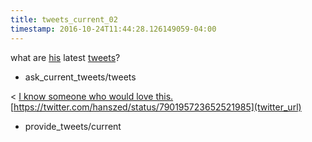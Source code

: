 ```yaml
---
title: tweets_current_02
timestamp: 2016-10-24T11:44:28.126149059-04:00
---
```


what are [his](owner) latest [tweets](tweet)?
* ask_current_tweets/tweets

< [I know someone who would love this.](tweet) [https://twitter.com/hanszed/status/790195723652521985](twitter_url)
* provide_tweets/current
